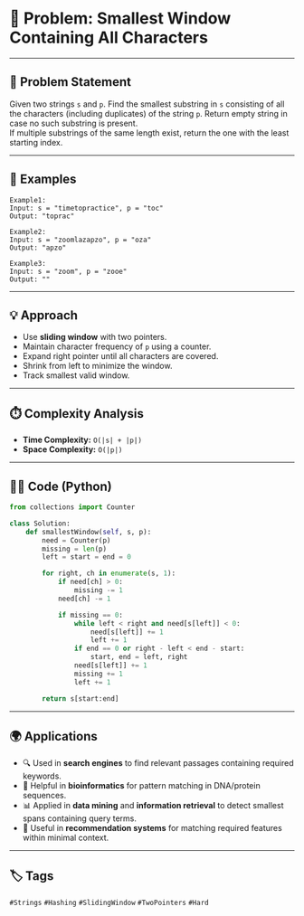 # 📝 Problem: Smallest Window Containing All Characters
---

## 📌 Problem Statement  
Given two strings `s` and `p`. Find the smallest substring in `s` consisting of all the characters (including duplicates) of the string `p`. Return empty string in case no such substring is present.  
If multiple substrings of the same length exist, return the one with the least starting index.  

---

## 🔑 Examples 
```text
Example1:
Input: s = "timetopractice", p = "toc"
Output: "toprac"

Example2:
Input: s = "zoomlazapzo", p = "oza"  
Output: "apzo" 

Example3:
Input: s = "zoom", p = "zooe"
Output: ""
```
---

## 💡 Approach  
- Use **sliding window** with two pointers.  
- Maintain character frequency of `p` using a counter.  
- Expand right pointer until all characters are covered.  
- Shrink from left to minimize the window.  
- Track smallest valid window.  

---
## ⏱️ Complexity Analysis  

- **Time Complexity:** `O(|s| + |p|)`  
- **Space Complexity:** `O(|p|)`  
---

## 🧑‍💻 Code (Python)

```python
from collections import Counter

class Solution:
    def smallestWindow(self, s, p):
        need = Counter(p)
        missing = len(p)
        left = start = end = 0

        for right, ch in enumerate(s, 1):
            if need[ch] > 0:
                missing -= 1
            need[ch] -= 1

            if missing == 0:
                while left < right and need[s[left]] < 0:
                    need[s[left]] += 1
                    left += 1
                if end == 0 or right - left < end - start:
                    start, end = left, right
                need[s[left]] += 1
                missing += 1
                left += 1

        return s[start:end]
```
---

## 🌍 Applications  

- 🔍 Used in **search engines** to find relevant passages containing required keywords.  
- 🧬 Helpful in **bioinformatics** for pattern matching in DNA/protein sequences.  
- 📊 Applied in **data mining** and **information retrieval** to detect smallest spans containing query terms.  
- 🛒 Useful in **recommendation systems** for matching required features within minimal context.  
---
## 🏷️ Tags  

`#Strings` `#Hashing` `#SlidingWindow` `#TwoPointers` `#Hard`  

